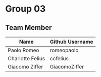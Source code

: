 # Group 03

## Team Member

| Name | Github Username |
|---|---|
| Paolo Romeo | romeopaolo |
| Charlotte Felius | ccfelius |
| Giacomo Ziffer | GiacomoZiffer |
